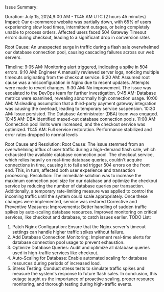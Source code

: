 Issue Summary:

Duration:
July 15, 2024,9:00 AM - 11:45 AM UTC (2 hours 45 minutes)
Impact:
Our e-commerce website was partially down, with 65% of users experiencing slow load times, intermittent outages, or being completely unable to process orders. Affected users faced 504 Gateway Timeout errors during checkout, leading to a significant drop in conversion rates

Root Cause:
An unexpected surge in traffic during a flash sale overwhelmed our database connection pool, causing cascading failures across our web servers.

Timeline:
	9:05 AM: Monitoring alert triggered, indicating a spike in 504 errors.
	9:10 AM: Engineer A manually reviewed server logs, noticing multiple timeouts originating from the checkout service.
	9:20 AM: Assumed root cause was a misconfiguration in Nginx due to recent updates. Attempts were made to revert changes.
	9:30 AM: No improvement. The issue was escalated to the DevOps team for further investigation.
	9:45 AM: Database metrics were examined, revealing abnormally high connection usage.
	10:00 AM: Misleading assumption that a third-party payment gateway integration was causing the overload, leading to temporary service suspension.
	10:30 AM: Issue persisted. The Database Administrator (DBA) team was engaged.
	10:45 AM: DBA identified maxed-out database connection pools.
	11:00 AM: Connection pool limits were increased, and the checkout service was optimized. 	11:45 AM: Full service restoration. Performance stabilized and error rates dropped to normal levels


Root Cause and Resolution:
Root Cause:
The issue stemmed from an overwhelming influx of user traffic during a high-demand flash sale, which exhausted the available database connection pool. The checkout service, which relies heavily on real-time database queries, couldn't acquire connections in time, causing it to fail and trigger 504 errors on the front end. This, in turn, affected both user experience and transaction processing.
Resolution:
The immediate solution was to increase the maximum connection pool size for our database 
and optimize the checkout service by reducing the number of database queries per transaction. Additionally, a temporary rate-limiting measure was applied to control the incoming traffic until the system could scale appropriately. Once these changes were implemented, service was restored
Corrective and Preventive Measures:
Improvements:
	Better handling of sudden traffic spikes by auto-scaling database resources.
	Improved monitoring on critical services, like checkout and database, to catch issues earlier.
TODO List:
1.	Patch Nginx Configuration: Ensure that the Nginx server's timeout settings can handle higher traffic spikes without failure.
2.	Add Database Connection Monitoring: Implement real-time alerts for database connection pool usage to prevent exhaustion.
3.	Optimize Database Queries: Audit and optimize all database queries used in high-traffic services like checkout.
4.	Auto-Scaling for Database: Enable automated scaling for database resources during periods of increased load.
5.	Stress Testing: Conduct stress tests to simulate traffic spikes and measure the system's response to future flash sales.
In conclusion, this outage taught us the importance of proactive scaling, proper resource monitoring, and thorough testing during high-traffic events.


